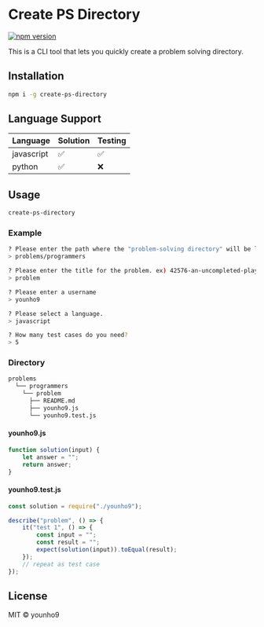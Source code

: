 # Create PS Directory

[![npm version](https://badge.fury.io/js/create-ps-directory.svg)](https://badge.fury.io/js/create-ps-directory)

This is a CLI tool that lets you quickly create a problem solving directory.

## Installation

```bash
npm i -g create-ps-directory
```

## Language Support

| Language   | Solution | Testing |
| ---------- | -------- | ------- |
| javascript | ✅       | ✅      |
| python     | ✅       | ❌      |

## Usage

```bash
create-ps-directory
```

### Example

```bash
? Please enter the path where the "problem-solving directory" will be located. ex) problems/programmers
> problems/programmers

? Please enter the title for the problem. ex) 42576-an-uncompleted-player
> problem

? Please enter a username
> younho9

? Please select a language.
> javascript

? How many test cases do you need?
> 5
```

### Directory

```bash
problems
  └── programmers
    └── problem
      ├── README.md
      ├── younho9.js
      └── younho9.test.js
```

#### younho9.js

```javascript
function solution(input) {
    let answer = "";
    return answer;
}
```

#### younho9.test.js

```javascript
const solution = require("./younho9");

describe("problem", () => {
    it("test 1", () => {
        const input = "";
        const result = "";
        expect(solution(input)).toEqual(result);
    });
    // repeat as test case
});
```

## License

MIT © younho9
